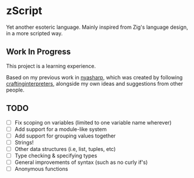 # zScript
Yet another esoteric language. Mainly inspired from Zig's language design, in a more scripted way.

## Work In Progress

This project is a learning experience.

Based on my previous work in [nyasharp](https://github.com/AI-nsley69/nyasharp), which was created by following [craftinginterpreters](https://craftinginterpreters.com), alongside my own ideas and suggestions from other people.

## TODO

- [ ] Fix scoping on variables (limited to one variable name wherever)
- [ ] Add support for a module-like system
- [ ] Add support for grouping values together
- [ ] Strings!
- [ ] Other data structures (i.e, list, tuples, etc)
- [ ] Type checking & specifying types
- [ ] General improvements of syntax (such as no curly if's)
- [ ] Anonymous functions
